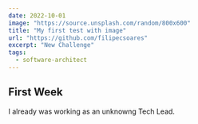 ```yaml
---
date: 2022-10-01
image: "https://source.unsplash.com/random/800x600"
title: "My first test with image"
url: "https://github.com/filipecsoares"
excerpt: "New Challenge"
tags:
  - software-architect
---
```


## First Week

I already was working as an unknowng Tech Lead.
